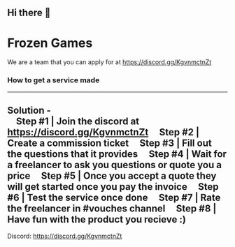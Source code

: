 ## Hi there 👋


<!--

**Here are some ideas to get you started:**

🙋‍♀️ A short introduction - what is your organization all about?
🌈 Contribution guidelines - how can the community get involved?
👩‍💻 Useful resources - where can the community find your docs? Is there anything else the community should know?
🍿 Fun facts - what does your team eat for breakfast?
🧙 Remember, you can do mighty things with the power of [Markdown](https://docs.github.com/github/writing-on-github/getting-started-with-writing-and-formatting-on-github/basic-writing-and-formatting-syntax)
-->


# Frozen Games
We are a team that you can apply for at https://discord.gg/KgvnmctnZt


### How to get a service made
---------
Solution -  
&nbsp;&nbsp;&nbsp;&nbsp;Step #1 | Join the discord at https://discord.gg/KgvnmctnZt
&nbsp;&nbsp;&nbsp;&nbsp;Step #2 | Create a commission ticket
&nbsp;&nbsp;&nbsp;&nbsp;Step #3 | Fill out the questions that it provides
&nbsp;&nbsp;&nbsp;&nbsp;Step #4 | Wait for a freelancer to ask you questions or quote you a price
&nbsp;&nbsp;&nbsp;&nbsp;Step #5 | Once you accept a quote they will get started once you pay the invoice
&nbsp;&nbsp;&nbsp;&nbsp;Step #6 | Test the service once done
&nbsp;&nbsp;&nbsp;&nbsp;Step #7 | Rate the freelancer in #vouches channel
&nbsp;&nbsp;&nbsp;&nbsp;Step #8 | Have fun with the product you recieve :)  
----------

Discord: https://discord.gg/KgvnmctnZt
